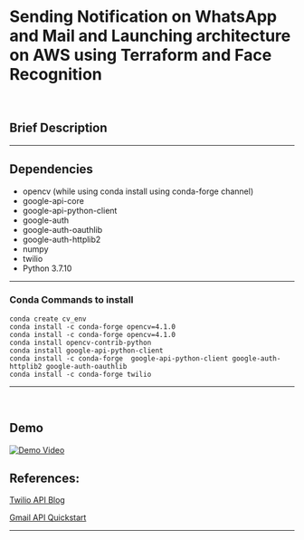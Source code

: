 # Sending Notification on WhatsApp and Mail and Launching architecture on AWS using Terraform and Face Recognition
<br>

## Brief Description

<hr>

## Dependencies 
- opencv (while using conda install using conda-forge channel)
- google-api-core
- google-api-python-client
- google-auth
- google-auth-oauthlib
- google-auth-httplib2
- numpy
- twilio
- Python 3.7.10
<hr>

### Conda Commands to install
```
conda create cv_env
conda install -c conda-forge opencv=4.1.0
conda install -c conda-forge opencv=4.1.0
conda install opencv-contrib-python
conda install google-api-python-client 
conda install -c conda-forge  google-api-python-client google-auth-httplib2 google-auth-oauthlib
conda install -c conda-forge twilio
```
<hr><br>

## Demo

[![Demo Video](https://i9.ytimg.com/vi/SxBnX_hexzs/mq2.jpg?sqp=CPTeuIYG&rs=AOn4CLARZ3KWq2CkxR-fWGjGIVyEPgDMNg)](https://www.youtube.com/embed/SxBnX_hexzs)
## References: <br>
[Twilio API Blog](https://www.twilio.com/blog/send-whatsapp-message-30-seconds-python)

[Gmail API Quickstart](https://developers.google.com/gmail/api/guides)
<hr>

